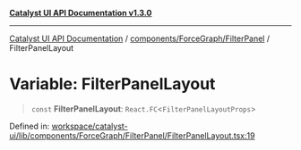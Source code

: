 [**Catalyst UI API Documentation v1.3.0**](../../../../README.md)

---

[Catalyst UI API Documentation](../../../../README.md) / [components/ForceGraph/FilterPanel](../README.md) / FilterPanelLayout

# Variable: FilterPanelLayout

> `const` **FilterPanelLayout**: `React.FC`\<`FilterPanelLayoutProps`\>

Defined in: [workspace/catalyst-ui/lib/components/ForceGraph/FilterPanel/FilterPanelLayout.tsx:19](https://github.com/TheBranchDriftCatalyst/catalyst-ui/blob/main/lib/components/ForceGraph/FilterPanel/FilterPanelLayout.tsx#L19)
